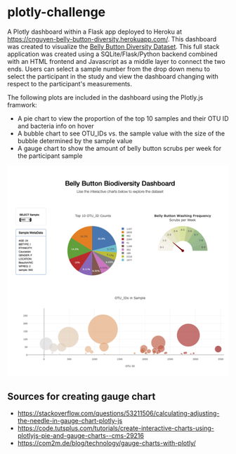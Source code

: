 # plotly-challenge
A Plotly dashboard within a Flask app deployed to Heroku at https://cnguyen-belly-button-diversity.herokuapp.com/. This dashboard was created to visualize the [Belly Button Diversity Dataset](http://robdunnlab.com/projects/belly-button-biodiversity/). This full stack application was created using a SQLite/Flask/Python backend combined with an HTML frontend and Javascript as a middle layer to connect the two ends. Users can select a sample number from the drop down menu to select the participant in the study and view the dashboard changing with respect to the participant's measurements. 

The following plots are included in the dashboard using the Plotly.js framwork:
* A pie chart to view the proportion of the top 10 samples and their OTU ID and bacteria info on hover
* A bubble chart to see OTU_IDs vs. the sample value with the size of the bubble determined by the sample value
* A gauge chart to show the amount of belly button scrubs per week for the participant sample

![webpage](Belly_Button_Diversity/static/img/webpage.png)

## Sources for creating gauge chart
* https://stackoverflow.com/questions/53211506/calculating-adjusting-the-needle-in-gauge-chart-plotly-js
* https://code.tutsplus.com/tutorials/create-interactive-charts-using-plotlyjs-pie-and-gauge-charts--cms-29216
* https://com2m.de/blog/technology/gauge-charts-with-plotly/
